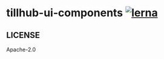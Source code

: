 # tillhub-ui-components [![lerna](https://img.shields.io/badge/maintained%20with-lerna-cc00ff.svg)](https://lernajs.io/)

## LICENSE

Apache-2.0
